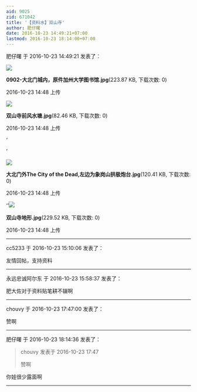 ```yaml
---
aid: 9025
zid: 671042
title: '【资料水】双山寺'
author: 肥仔曙
date: 2016-10-23 14:49:21+07:00
lastmod: 2016-10-23 18:14:00+07:00
---
```


肥仔曙 于 2016-10-23 14:49:21 发表了：

![](https://mirrors.tuna.tsinghua.edu.cn/osdn/lgqm/72877/144849p7fzfsnsf8rswzsf.jpg)



**0902-大北门城内，原件加州大学图书馆.jpg**(223.87 KB, 下载次数: 0)



2016-10-23 14:48 上传



![](https://mirrors.tuna.tsinghua.edu.cn/osdn/lgqm/72877/144849vzz3rkgakgf3fk5g.jpg)



**双山寺前风水塘.jpg**(82.46 KB, 下载次数: 0)



2016-10-23 14:48 上传



‘

’

![](https://mirrors.tuna.tsinghua.edu.cn/osdn/lgqm/72877/144850z1503qywnw10wt5y.jpg)



**大北门外The City of the Dead,左边为象岗山拱极炮台.jpg**(120.41 KB, 下载次数: 0)



2016-10-23 14:48 上传



‘’![](https://mirrors.tuna.tsinghua.edu.cn/osdn/lgqm/72877/144850pwqu5uci6q6ew6zw.jpg)



**双山寺地形.jpg**(229.52 KB, 下载次数: 0)



2016-10-23 14:48 上传

---------

cc5233 于 2016-10-23 15:10:06 发表了：

友情回帖，支持资料

---------

永远忠诚阿尔东 于 2016-10-23 15:58:37 发表了：

肥大佐对于资料贴笔耕不辍啊

---------

chouvy 于 2016-10-23 17:47:00 发表了：

赞啊

---------

肥仔曙 于 2016-10-23 18:14:36 发表了：

> chouvy 发表于 2016-10-23 17:47
> 
> 赞啊



你娃很少露面啊

---------

